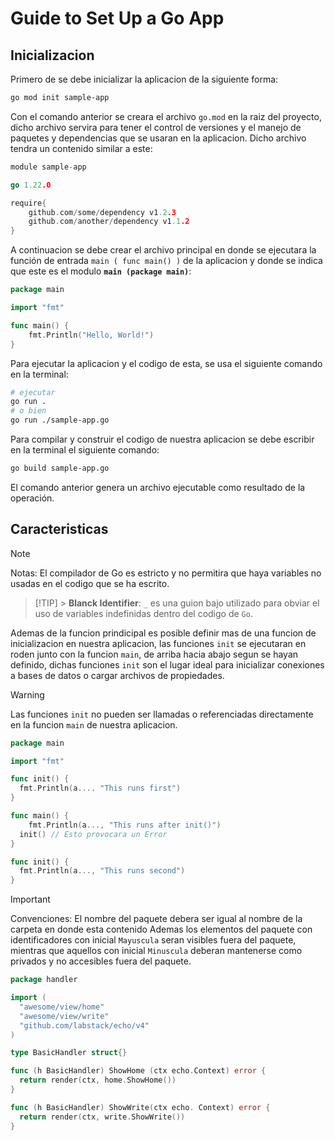 # Guide to Set Up a Go App

## Inicializacion

Primero de se debe inicializar la aplicacion de la siguiente forma:

```sh
go mod init sample-app
```

Con el comando anterior se creara el archivo `go.mod` en la raiz del proyecto, dicho archivo servira para tener el control de versiones y el manejo de paquetes y dependencias que se usaran en la aplicacion. Dicho archivo tendra un contenido similar a este:

```go
module sample-app

go 1.22.0

require{
    github.com/some/dependency v1.2.3
    github.com/another/dependency v1.1.2
}
```

A continuacion se debe crear el archivo principal en donde se ejecutara la función de entrada `main ( func main() )` de la aplicacion y donde se indica que este es el modulo **`main (package main)`**:

```go
package main

import "fmt"

func main() {
    fmt.Println("Hello, World!")
}
```

Para ejecutar la aplicacion y el codigo de esta, se usa el siguiente comando en la terminal:

```sh
# ejecutar
go run .
# o bien
go run ./sample-app.go
```

Para compilar y construir el codigo de nuestra aplicacion se debe escribir en la terminal el siguiente comando:

```sh
go build sample-app.go
```

El comando anterior genera un archivo ejecutable como resultado de la operación.

## Caracteristicas

> [!NOTE]
> Notas: El compilador de Go es estricto y no permitira que haya variables no usadas en el codigo que se ha escrito.

> [!TIP] > **Blanck Identifier**: `_` es una guion bajo utilizado para obviar el uso de variables indefinidas dentro del codigo de `Go`.

Ademas de la funcion prindicipal es posible definir mas de una funcion de inicializacion en nuestra aplicacion, las funciones `init` se ejecutaran en roden junto con la funcion `main`, de arriba hacia abajo segun se hayan definido, dichas funciones `init` son el lugar ideal para inicializar conexiones a bases de datos o cargar archivos de propiedades.

> [!WARNING]
> Las funciones `init` no pueden ser llamadas o referenciadas directamente en la funcion `main` de nuestra aplicacion.

```go
package main

import "fmt"

func init() {
  fmt.Println(a.... "This runs first")
}

func main() {
    fmt.Println(a..., "This runs after init()")
  init() // Esto provocara un Error
}

func init() {
  fmt.Println(a..., "This runs second")
}
```

> [!IMPORTANT]
> Convenciones: El nombre del paquete debera ser igual al nombre de la carpeta en donde esta contenido
> Ademas los elementos del paquete con identificadores con inicial `Mayuscula` seran visibles fuera del paquete, mientras que aquellos con inicial `Minuscula` deberan mantenerse como privados y no accesibles fuera del paquete.

```go
package handler

import (
  "awesome/view/home"
  "awesome/view/write"
  "github.com/labstack/echo/v4"
)

type BasicHandler struct{}

func (h BasicHandler) ShowHome (ctx echo.Context) error {
  return render(ctx, home.ShowHome())
}

func (h BasicHandler) ShowWrite(ctx echo. Context) error {
  return render(ctx, write.ShowWrite())
}
```
